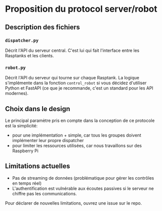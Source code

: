 # Proposition du protocol server/robot

## Description des fichiers

### `dispatcher.py`

Décrit l'API du serveur central.
C'est lui qui fait l'interface entre les Rasptanks et les clients.

### `robot.py`

Décrit l'API du serveur qui tourne sur chaque Rasptank.
La logique s'implémente dans la fonction `control_robot` si vous décidez d'utiliser
Python et FastAPI (ce que je recommande, c'est un standard pour les API modernes).

## Choix dans le design

Le principal paramètre pris en compte dans la conception de ce protocole est
la simplicité:
- pour une implémentation + simple, car tous les groupes doivent implémenter
  leur propre dispatcher
- pour limiter les ressources utilisées, car nous travaillons sur des Raspberry Pi

## Limitations actuelles

- Pas de streaming de données (problématique pour gérer les contrôles en temps réel)
- L'authentification est vulnérable aux écoutes passives
  si le serveur ne chiffre pas les communications.

Pour déclarer de nouvelles limitations, ouvrez une issue sur le repo.
